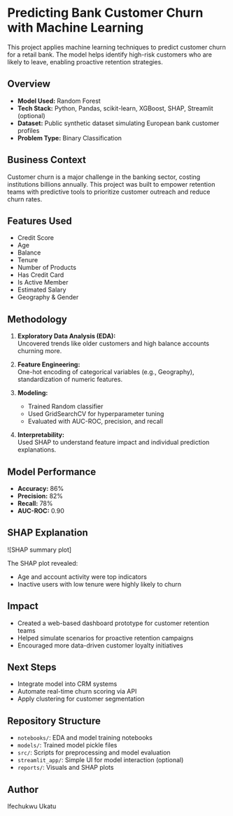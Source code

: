 # Predicting Bank Customer Churn with Machine Learning

This project applies machine learning techniques to predict customer churn for a retail bank. The model helps identify high-risk customers who are likely to leave, enabling proactive retention strategies.

## Overview

- **Model Used:** Random Forest
- **Tech Stack:** Python, Pandas, scikit-learn, XGBoost, SHAP, Streamlit (optional)  
- **Dataset:** Public synthetic dataset simulating European bank customer profiles  
- **Problem Type:** Binary Classification  

## Business Context

Customer churn is a major challenge in the banking sector, costing institutions billions annually. This project was built to empower retention teams with predictive tools to prioritize customer outreach and reduce churn rates.

## Features Used

- Credit Score  
- Age  
- Balance  
- Tenure  
- Number of Products  
- Has Credit Card  
- Is Active Member  
- Estimated Salary  
- Geography & Gender

## Methodology

1. **Exploratory Data Analysis (EDA):**  
   Uncovered trends like older customers and high balance accounts churning more.

2. **Feature Engineering:**  
   One-hot encoding of categorical variables (e.g., Geography), standardization of numeric features.

3. **Modeling:**  
   - Trained Random classifier  
   - Used GridSearchCV for hyperparameter tuning  
   - Evaluated with AUC-ROC, precision, and recall

4. **Interpretability:**  
   Used SHAP to understand feature impact and individual prediction explanations.

## Model Performance

- **Accuracy:** 86%  
- **Precision:** 82%  
- **Recall:** 78%  
- **AUC-ROC:** 0.90

## SHAP Explanation

![SHAP summary plot]

The SHAP plot revealed:
- Age and account activity were top indicators
- Inactive users with low tenure were highly likely to churn

## Impact

- Created a web-based dashboard prototype for customer retention teams  
- Helped simulate scenarios for proactive retention campaigns  
- Encouraged more data-driven customer loyalty initiatives

## Next Steps

- Integrate model into CRM systems  
- Automate real-time churn scoring via API  
- Apply clustering for customer segmentation

## Repository Structure

- `notebooks/`: EDA and model training notebooks  
- `models/`: Trained model pickle files  
- `src/`: Scripts for preprocessing and model evaluation  
- `streamlit_app/`: Simple UI for model interaction (optional)  
- `reports/`: Visuals and SHAP plots  

## Author
Ifechukwu Ukatu

